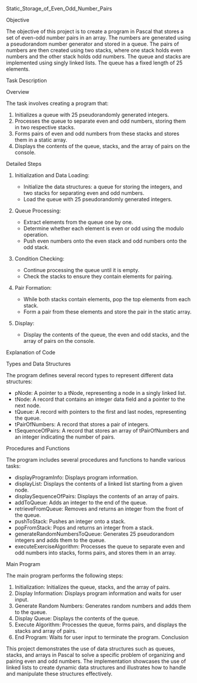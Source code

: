 Static_Storage_of_Even_Odd_Number_Pairs

Objective

The objective of this project is to create a program in Pascal that stores a set of even-odd number pairs in an array. The numbers are generated using a pseudorandom number generator and stored in a queue. The pairs of numbers are then created using two stacks, where one stack holds even numbers and the other stack holds odd numbers. The queue and stacks are implemented using singly linked lists. The queue has a fixed length of 25 elements.

Task Description

Overview

The task involves creating a program that:
1. Initializes a queue with 25 pseudorandomly generated integers.
2. Processes the queue to separate even and odd numbers, storing them in two respective stacks.
3. Forms pairs of even and odd numbers from these stacks and stores them in a static array.
4. Displays the contents of the queue, stacks, and the array of pairs on the console.

Detailed Steps

1. Initialization and Data Loading:
   - Initialize the data structures: a queue for storing the integers, and two stacks for separating even and odd numbers.
   - Load the queue with 25 pseudorandomly generated integers.

2. Queue Processing:
   - Extract elements from the queue one by one.
   - Determine whether each element is even or odd using the modulo operation.
   - Push even numbers onto the even stack and odd numbers onto the odd stack.

3. Condition Checking:
   - Continue processing the queue until it is empty.
   - Check the stacks to ensure they contain elements for pairing.

4. Pair Formation:
   - While both stacks contain elements, pop the top elements from each stack.
   - Form a pair from these elements and store the pair in the static array.

5. Display:
   - Display the contents of the queue, the even and odd stacks, and the array of pairs on the console.

Explanation of Code

Types and Data Structures

The program defines several record types to represent different data structures:

- pNode: A pointer to a tNode, representing a node in a singly linked list.
- tNode: A record that contains an integer data field and a pointer to the next node.
- tQueue: A record with pointers to the first and last nodes, representing the queue.
- tPairOfNumbers: A record that stores a pair of integers.
- tSequenceOfPairs: A record that stores an array of tPairOfNumbers and an integer indicating the number of pairs.

Procedures and Functions

The program includes several procedures and functions to handle various tasks:

- displayProgramInfo: Displays program information.
- displayList: Displays the contents of a linked list starting from a given node.
- displaySequenceOfPairs: Displays the contents of an array of pairs.
- addToQueue: Adds an integer to the end of the queue.
- retrieveFromQueue: Removes and returns an integer from the front of the queue.
- pushToStack: Pushes an integer onto a stack.
- popFromStack: Pops and returns an integer from a stack.
- generateRandomNumbersToQueue: Generates 25 pseudorandom integers and adds them to the queue.
- executeExerciseAlgorithm: Processes the queue to separate even and odd numbers into stacks, forms pairs, and stores them in an array.

Main Program

The main program performs the following steps:

1. Initialization: Initializes the queue, stacks, and the array of pairs.
2. Display Information: Displays program information and waits for user input.
3. Generate Random Numbers: Generates random numbers and adds them to the queue.
4. Display Queue: Displays the contents of the queue.
5. Execute Algorithm: Processes the queue, forms pairs, and displays the stacks and array of pairs.
6. End Program: Waits for user input to terminate the program.
Conclusion

This project demonstrates the use of data structures such as queues, stacks, and arrays in Pascal to solve a specific problem of organizing and pairing even and odd numbers. The implementation showcases the use of linked lists to create dynamic data structures and illustrates how to handle and manipulate these structures effectively.
